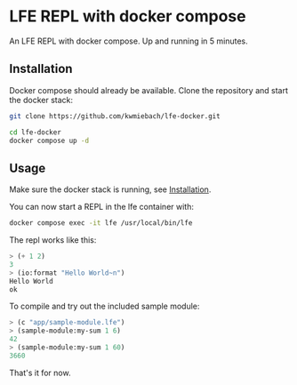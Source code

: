 # LFE REPL with docker compose

An LFE REPL with docker compose. Up and running in 5 minutes.

## Installation

Docker compose should already be available. Clone the repository and start the docker stack:

```bash
git clone https://github.com/kwmiebach/lfe-docker.git

cd lfe-docker
docker compose up -d
```

## Usage

Make sure the docker stack is running, see [Installation](#installation).

You can now start a REPL in the lfe container with:

```bash
docker compose exec -it lfe /usr/local/bin/lfe
```

The repl works like this:

```lisp
> (+ 1 2)
3
> (io:format "Hello World~n")
Hello World
ok
```

To compile and try out the included sample module:

```lisp
> (c "app/sample-module.lfe")
> (sample-module:my-sum 1 6)
42
> (sample-module:my-sum 1 60)
3660
```

That's it for now.
